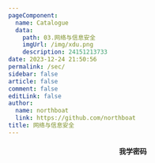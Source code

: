 ```yaml
---
pageComponent: 
  name: Catalogue
  data: 
    path: 03.网络与信息安全
    imgUrl: /img/xdu.png
    description: 24151213733
date: 2023-12-24 21:50:56
permalink: /sec/
sidebar: false
article: false
comment: false
editLink: false
author: 
  name: northboat
  link: https://github.com/northboat
title: 网络与信息安全
---
```


<center><h4>我学密码</h4></center>



